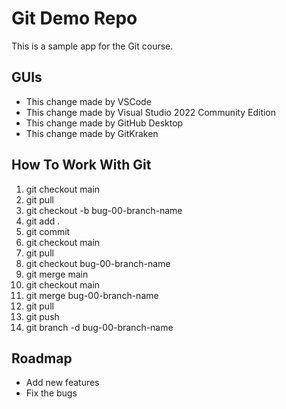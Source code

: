 # Git Demo Repo
This is a sample app for the Git course.

## GUIs
 * This change made by VSCode
 * This change made by Visual Studio 2022 Community Edition
 * This change made by GitHub Desktop
 * This change made by GitKraken

## How To Work With Git
1. git checkout main
2. git pull
3. git checkout -b bug-00-branch-name
4. git add .
5. git commit
6. git checkout main
7. git pull
8. git checkout bug-00-branch-name
9. git merge main
10. git checkout main
11. git merge bug-00-branch-name
12. git pull
13. git push
14. git branch -d bug-00-branch-name

## Roadmap
 * Add new features
 * Fix the bugs
